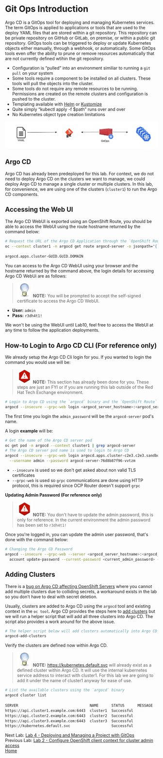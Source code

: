 <a id="markdown-argocd-deployment" name="argocd-introduction"></a>
# Git Ops Introduction
Argo CD is a GitOps tool for deploying and managing Kubernetes services. The term GitOps is applied to applications or tools that are used to the deploy YAML files that are stored within a git repository. This repository can be private repository on GitHub or GitLab, on premise, or within a public git repository.  GitOps tools can be triggered to deploy or update Kubernetes objects either manually, through a webhook, or automatically. Some GitOps tools even offer the ability to prune or remove resources automatically that are not currently defined wtihin the git repository.

* Configuration is “pulled” into an environment similiar to running a `git pull` on your system
* Some tools require a component to be installed on all clusters. These tools will pull the objects into the cluster.
* Some tools do not require any remote resources to be running. Permissions are created on the remote clusters and configuration is pushed to the cluster.
* Templating available with [Helm](https://helm.sh/) or [Kustomize](https://kustomize.io/)
* Quite simply “kubectl apply -f $path” runs over and over
* No Kubernetes object type creation limitations

![GitOps](assets/gitops.png)

<a id="markdown-deploy-argocd" name="deploy-argocd"></a>
## Argo CD 
Argo CD has already been predeployed for this lab. For context, we do not need to deploy Argo CD on the clusters we want to manage, we could deploy Argo CD to manage a single cluster or multiple clusters. In this lab, for convenience, we are using one of the clusters (`cluster1`) to run the Argo CD components.


<a id="markdown-accessing-the-web-ui" name="accessing-the-web-ui"></a>
## Accessing the Web UI

The Argo CD WebUI is exported using an OpenShift Route, you should be able to access the WebUI using the route hostname
returned by the command below:

~~~sh
# Request the URL of the Argo CD Application through the `OpenShift Route`
oc --context cluster1 -n argocd get route argocd-server -o jsonpath="{.status.ingress[*].host}{\"\n\"}"

argocd.apps.cluster-GUID.GUID.DOMAIN
~~~

You can access to the Argo CD WebUI using your browser and the hostname returned by the command above, the login details for accessing Argo CD WebUi are as follows:

> ![TIP](assets/tip-icon.png) **NOTE:** You will be prompted to accept the self-signed certificate to access the Argo CD WebUI.

* **User:** `admin`
* **Pass:** `r3dh4t1!`

We won't be using the WebUI until Lab10, feel free to access the WebUI at any time to follow the application deployments.

<a id="markdown-how-to-login-to-Argo-CD-cli" name="how-to-login-to-Argo-CD-cli"></a>
## How-to Login to Argo CD CLI (For reference only)

We already setup the Argo CD Cli login for you. If you wanted to login the command you would use will be:

> ![WARNING](assets/warning-icon.png) **NOTE:** This section has already been done for you. These steps are just an FYI or if you are running this lab outside of the Red Hat Tech Exchange environment.

~~~sh
# Login to Argo CD using the `argocd` binary and the `OpenShift Route`
argocd --insecure --grpc-web login <argocd_server_hostname>:<argocd_server_port> --username admin --password <admin_password>
~~~

The first time you login the `admin_password` will be the `argocd-server` pod's name. 

A login **example** will be:

~~~sh
# Get the name of the Argo CD server pod
oc get pod -n argocd --context cluster1 | grep argocd-server
# The Argo CD server pod name is used to login to Argo CD
argocd --insecure --grpc-web login argocd.apps.cluster-c2e3.c2e3.sandbox60.opentlc.com:443 \
  --username admin --password argocd-server-76d8b87f96-vvtzm
~~~

* `--insecure` is used so we don't get asked about non valid TLS certificates
* `--grpc-web` is used so `grpc` communications are done using HTTP protocol, this is required since OCP Router doesn't support `grpc`

**Updating Admin Password (For reference only)**

> ![WARNING](assets/warning-icon.png) **NOTE:** You don't have to update the admin password, this is only for reference. In the current environment the admin password has been set to `r3dh4t1!`

Once you're logged in, you can update the admin user password, that's done with the command below:

~~~sh
# Changing the Argo CD Password
argocd --insecure --grpc-web --server <argocd_server_hostname>:<argocd_server_port> \
  account update-password --current-password <current_admin_password> --new-password <new_admin_password>
~~~

<a id="markdown-adding-clusters" name="adding-clusters"></a>
## Adding Clusters
There is a [bug on Argo CD affecting OpenShift Servers](https://github.com/argoproj/argo-cd/issues/1761) where you cannot add multiple clusters due to colliding secrets, a workaround exists in the lab so you don't have to deal with secret deletion.

Usually, clusters are added to Argo CD using the `argocd` tool and existing context in the `oc tool`. Argo CD provides the steps here to [add clusters](https://github.com/argoproj/argo-cd/blob/master/docs/getting_started.md#5-register-a-cluster-to-deploy-apps-to-optional) but we will run a helper script that will add all three clusters into Argo CD. The script also provides a work around for the above issue.

~~~sh
# The helper script below will add clusters automatically into Argo CD for you
argocd-add-clusters
~~~

Verify the clusters are defined now within Argo CD.
> ![TIP](assets/tip-icon.png) **NOTE:** https://kubernetes.default.svc will already exist as a defined cluster within Argo CD. It will use the internal kubernetes service address to interact with cluster1. For this lab we are going to add it under the name of cluster1 anyway for ease of use.

~~~sh
# List the available clusters using the `argocd` binary
argocd cluster list

SERVER                                 NAME      STATUS      MESSAGE
https://api.cluster1.example.com:6443  cluster1  Successful  
https://api.cluster2.example.com:6443  cluster2  Successful  
https://api.cluster3.example.com:6443  cluster3  Successful  
https://kubernetes.default.svc                   Successful  
~~~

Next Lab: [Lab 4 - Deploying and Managing a Project with GitOps](./4.md)<br>
Previous Lab: [Lab 2 - Configure OpenShift client context for cluster admin access](./2.md)<br>
[Home](./README.md)
